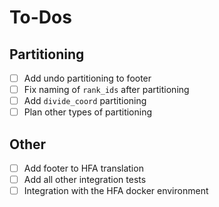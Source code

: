 # To-Dos

## Partitioning

- [ ] Add undo partitioning to footer
- [ ] Fix naming of `rank_ids` after partitioning
- [ ] Add `divide_coord` partitioning
- [ ] Plan other types of partitioning

## Other

- [ ] Add footer to HFA translation
- [ ] Add all other integration tests
- [ ] Integration with the HFA docker environment
